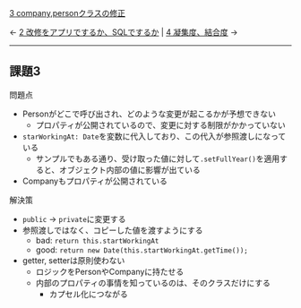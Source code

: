 [3 company,personクラスの修正](3%20company,personクラスの修正.md)

← [2 改修をアプリでするか、SQLでするか](2%20改修をアプリでするか、SQLでするか.md) | [4 凝集度、結合度](4%20凝集度、結合度.md) →

---

## 課題3

問題点
- Personがどこで呼び出され、どのような変更が起こるかが予想できない
	- プロパティが公開されているので、変更に対する制限がかかっていない
- `starWorkingAt: Date`を変数に代入しており、この代入が参照渡しになっている
	- サンプルでもある通り、受け取った値に対して`.setFullYear()`を適用すると、オブジェクト内部の値に影響が出ている
- Companyもプロパティが公開されている

解決策
- `public` → `private`に変更する
- 参照渡しではなく、コピーした値を渡すようにする
	- bad: `return this.startWorkingAt`
	- good: `return new Date(this.startWorkingAt.getTime());`
- getter, setterは原則使わない
	- ロジックをPersonやCompanyに持たせる
	- 内部のプロパティの事情を知っているのは、そのクラスだけにする
		- カプセル化につながる